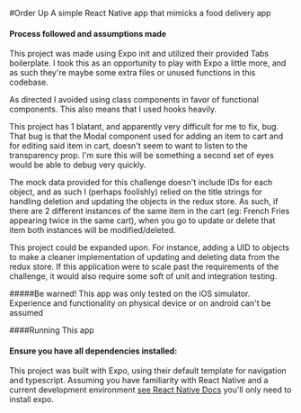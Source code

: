 #Order Up
A simple React Native app that mimicks a food delivery app

#### Process followed and assumptions made

This project was made using Expo init and utilized their provided Tabs boilerplate. I took this as an opportunity to play with Expo a little more, and as such they're maybe some extra files or unused functions in this codebase.

As directed I avoided using class components in favor of functional components. This also means that I used hooks heavily.

This project has 1 blatant, and apparently very difficult for me to fix, bug. That bug is that the Modal component used for adding an item to cart and for editing said item in cart, doesn't seem to want to listen to the transparency prop. I'm sure this will be something a second set of eyes would be able to debug very quickly.

The mock data provided for this challenge doesn't include IDs for each object, and as such I (perhaps foolishly) relied on the title strings for handling deletion and updating the objects in the redux store. As such, if there are 2 different instances of the same item in the cart (eg: French Fries appearing twice in the same cart), when you go to update or delete that item both instances will be modified/deleted.

This project could be expanded upon. For instance, adding a UID to objects to make a cleaner implementation of updating and deleting data from the redux store. If this application were to scale past the requirements of the challenge, it would also require some soft of unit and integration testing.

#####Be warned! This app was only tested on the iOS simulator. Experience and functionality on physical device or on android can't be assumed

####Running This app

#### Ensure you have all dependencies installed:

This project was built with Expo, using their default template for navigation and typescript. Assuming you have familiarity with React Native and a current development environment [see React Native Docs](https://reactnative.dev/docs/environment-setup) you'll only need to install expo.
